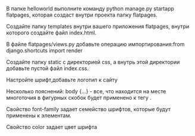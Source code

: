 В папке helloworld выполните команду python manage.py startapp flatpages, которая создаст внутри проекта папку flatpages.

Создайте папку templates внутри вашего приложения flatpages, внутри которого создайте файл index.html.

В файле flatpages/views.py добавьте операцию импортирования:from django.shortcuts import render

Создайте папку static с директорией css, а внутрь этой директории добавьте пустой файл index.css.

Настройте шрифт,добавьте логотип к сайту

Несколько пояснений: body {...} - все, что находится на месте многоточия в фигурных скобок будет
применено к тегу <body>.

Свойство font-family задает семейство шрифтов, которые будут применены к
элементам.

Свойство color задает цвет шрифта

